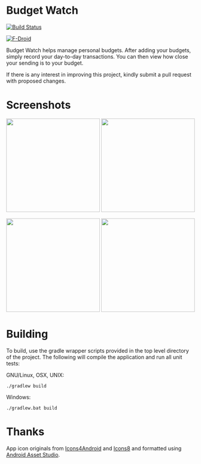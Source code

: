 # Budget Watch

[![Build Status](https://travis-ci.org/brarcher/budget-watch.svg?branch=master)](https://travis-ci.org/brarcher/budget-watch)

[![F-Droid](https://upload.wikimedia.org/wikipedia/commons/thumb/0/0d/Get_it_on_F-Droid.svg/160px-Get_it_on_F-Droid.svg.png)](https://f-droid.org/repository/browse/?fdid=protect.budgetwatch "Budget Watch on F-Droid")

Budget Watch helps manage personal budgets. After adding your budgets, simply record your day-to-day transactions.
You can then view how close your sending is to your budget.

If there is any interest in improving this project, kindly submit a pull request with
proposed changes.

# Screenshots
[<img src="https://cloud.githubusercontent.com/assets/5264535/22865939/b69355fa-f13b-11e6-84e1-4de777af1975.png" width=250>](https://cloud.githubusercontent.com/assets/5264535/22865939/b69355fa-f13b-11e6-84e1-4de777af1975.png)
[<img src="https://cloud.githubusercontent.com/assets/5264535/22865950/d2392f1e-f13b-11e6-93c4-d9755dc51cb6.png" width=250>](https://cloud.githubusercontent.com/assets/5264535/22865950/d2392f1e-f13b-11e6-93c4-d9755dc51cb6.png)

[<img src="https://cloud.githubusercontent.com/assets/5264535/22865900/0e79e870-f13b-11e6-937d-c8ca3ebbdae1.png" width=250>](https://cloud.githubusercontent.com/assets/5264535/22865900/0e79e870-f13b-11e6-937d-c8ca3ebbdae1.png)
[<img src="https://cloud.githubusercontent.com/assets/5264535/22865963/fa803706-f13b-11e6-87a3-4599055c75e5.png" width=250>](https://cloud.githubusercontent.com/assets/5264535/22865963/fa803706-f13b-11e6-87a3-4599055c75e5.png)

# Building

To build, use the gradle wrapper scripts provided in the top level directory of the project. The following will
compile the application and run all unit tests:

GNU/Linux, OSX, UNIX:
```
./gradlew build
```

Windows:
```
./gradlew.bat build
```

# Thanks

App icon originals from [Icons4Android](http://www.icons4android.com/) and [Icons8](https://icons8.com)
and formatted using [Android Asset Studio](https://romannurik.github.io/AndroidAssetStudio/index.html).
